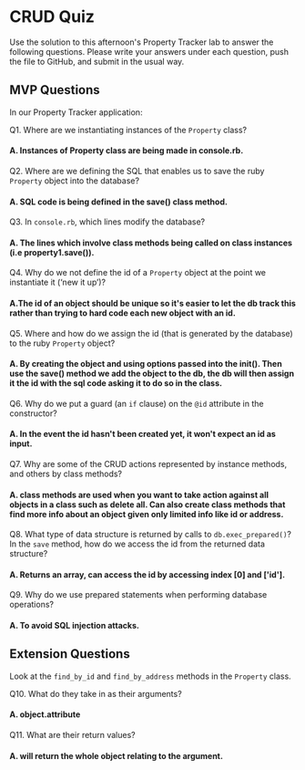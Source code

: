 # CRUD Quiz

Use the solution to this afternoon's Property Tracker lab to answer the following questions. Please write your answers under each question, push the file to GitHub, and submit in the usual way.

## MVP Questions

In our Property Tracker application:

Q1. Where are we instantiating instances of the `Property` class?

#### A. Instances of Property class are being made in console.rb.

Q2. Where are we defining the SQL that enables us to save the ruby `Property` object into the database?

 #### A. SQL code is being defined in the save() class method.

Q3. In `console.rb`, which lines modify the database?

 #### A. The lines which involve class methods being called on class instances (i.e property1.save()).

Q4. Why do we not define the id of a `Property` object at the point we instantiate it (‘new it up’)?

 #### A.The id of an object should be unique so it's easier to let the db track this rather than trying to hard code each new object with an id.

Q5. Where and how do we assign the id (that is generated by the database) to the ruby `Property` object?

#### A. By creating the object and using options passed into the init(). Then use the save() method we add the object to the db, the db will then assign it the id with the sql code asking it to do so in the class.

Q6. Why do we put a guard (an `if` clause) on the `@id` attribute in the constructor?

 #### A. In the event the id hasn't been created yet, it won't expect an id as input.

Q7. Why are some of the CRUD actions represented by instance methods, and others by class methods?

 #### A. class methods are used when you want to take action against all objects in a class such as delete all. Can also create class methods that find more info about an object given only limited info like id or address.

Q8. What type of data structure is returned by calls to `db.exec_prepared()`? In the `save` method, how do we access the id from the returned data structure?

 #### A. Returns an array, can access the id by accessing index [0] and ['id'].

Q9. Why do we use prepared statements when performing database operations?

#### A. To avoid SQL injection attacks.

## Extension Questions

Look at the `find_by_id` and `find_by_address` methods in the `Property` class.

Q10. What do they take in as their arguments?

 #### A. object.attribute

Q11. What are their return values?

#### A. will return the whole object relating to the argument.
